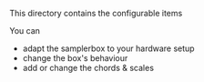 This directory contains the configurable items

You can
 - adapt the samplerbox to your hardware setup
 - change the box's behaviour
 - add or change the chords & scales
